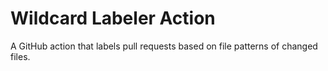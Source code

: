 # Wildcard Labeler Action

A GitHub action that labels pull requests based on file patterns of changed files.
